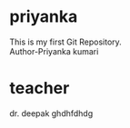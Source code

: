 # priyanka
This is my first Git Repository.
<br>
Author-Priyanka kumari

# teacher 
dr. deepak
ghdhfdhdg

